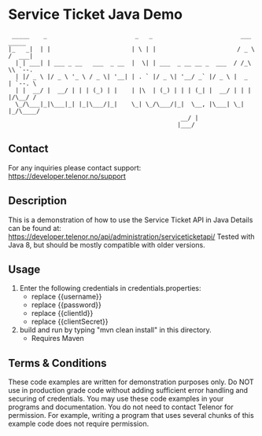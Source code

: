 # Service Ticket Java Demo #


     _____    _                         _   _                         ___   _____ 
    |_   _|  | |                       | \ | |                       / _ \ /  ___|
      | | ___| | ___ _ __   ___  _ __  |  \| | ___  _ __ __ _  ___  / /_\ \\ `--. 
      | |/ _ \ |/ _ \ '_ \ / _ \| '__| | . ` |/ _ \| '__/ _` |/ _ \ |  _  | `--. \
      | |  __/ |  __/ | | | (_) | |    | |\  | (_) | | | (_| |  __/ | | | |/\__/ /
      \_/\___|_|\___|_| |_|\___/|_|    \_| \_/\___/|_|  \__, |\___| \_| |_/\____/ 
                                                     __/ |                    
                                                    |___/                     



## Contact ##
For any inquiries please contact support:
 https://developer.telenor.no/support


## Description ##
This is a demonstration of how to use the Service Ticket API in Java
Details can be found at: 
https://developer.telenor.no/api/administration/serviceticketapi/
Tested with Java 8, but should be mostly compatible with older versions.

## Usage ##
1. Enter the following credentials in credentials.properties:
    * replace {{username}}
    * replace {{password}}
    * replace {{clientId}}
    * replace {{clientSecret}}
2. build and run by typing "mvn clean install" in this directory.
    * Requires Maven


## Terms & Conditions ##

These code examples are written for demonstration purposes only. 
Do NOT use in production grade code without adding sufficient error handling and securing of credentials.
You may use these code examples in your programs and documentation. 
You do not need to contact Telenor for permission. 
For example, writing a program that uses several chunks of this example code does not require permission. 
